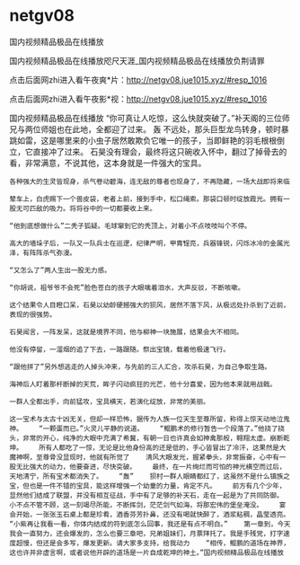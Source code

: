 # netgv08
国内视频精品极品在线播放

国内视频精品极品在线播放咫尺天涯_国内视频精品极品在线播放负荆请罪

点击后面网zhi进入看午夜爽*片：http://netgv08.jue1015.xyz/#resp_1016

点击后面网zhi进入看午夜影*视：http://netgv08.jue1015.xyz/#resp_1016

国内视频精品极品在线播放    “你可真让人吃惊，这么快就突破了。”补天阁的三位师兄与两位师姐也在此地，全都迎了过来。    轰    不远处，那头巨型龙鸟转身，顿时暴跳如雷，这是哪里来的小虫子居然敢欺负它唯一的孩子，当即鲜艳的羽毛根根倒立，它直接冲了过来。    石昊没有理会，最终将这只碗收入怀中，翻过了掉骨去的看，非常满意，不说其他，这本身就是一件强大的宝具。

    各种强大的生灵皆现身，杀气卷动碧海，连无敌的尊者也现身了，不再隐藏，一场大战即将来临

    辇车上，白虎赐下一个兽皮袋，老者上前，接到手中，松口绳索。那袋口顿时绽放霞光。拥有一股无可匹敌的吸力。将将谷中的一切都要收上来。

    “他到底想做什么”二秃子狐疑。毛球窜到它的秃顶上，对着小不点吱吱叫个不停。

    高大的墙垛子后，一队又一队兵士在巡逻，纪律严明，甲胄锃亮，兵器锋锐，闪烁冰冷的金属光泽，有阵阵杀气弥漫。

    “又怎么了”两人生出一股无力感。

    “你胡说，祖爷爷不会死”脸色苍白的孩子大眼噙着泪水，大声反驳，不断咳嗽。

    这个结果令人目瞪口呆，石昊以幼龄硬撼强大的狈风，居然不落下风，从极远处扑杀到了近前，表现的很强势。

    石昊闻言，一阵发呆，这就是境界不同，他与柳神一块施展，结果会大不相同。

    他没有停留，一溜烟的追了下去，一路跟随。祭出宝镜，载着他极速飞行。

    “跟他拼了”另外想逃走的人掉头冲来，与先前的三人汇合，攻杀石昊，为自己争取生路。

    海神后人盯着那杆断掉的天荒，眸子闪动疯狂的光芒，他十分喜爱，因为他本来就用战戟。

    一群人全都出手，向前猛攻，宝具横天，若演化绽放，非常的美丽。

    这一宝术与太古十凶无关，但却一样恐怖，据传为人族一位天生至尊所留，称得上惊天动地泣鬼神。    “一颗蛋而已。”火灵儿平静的说道。    “鲲鹏术的修行暂告一个段落了。”他挠了挠头，非常的开心，纯净的大眼中充满了希冀，有朝一日也许真会如神禽那般，翱翔太虚。崩断乾坤。    所有人都吃了一惊，无论是比他身份高的还是低的，手心皆冒出了冷汗，这果然是大魔神啊，至尊骨没显现时，他就有所觉了    清风大眼发光，握紧拳头，非常振奋，心中有一股无比强大的动力，他要奋进，尽快突破。    最终，在一片绚烂而可怕的神光横空而过后，天地清宁，所有宝术都消失了。    “轰”    狈村一群人眼睛都红了，这虽然不是什么镇族之宝，但也是一件不错的宝具，能这样增强一个幼童的力量，肯定不凡。    前方有几个少年，显然他们结成了联盟，并没有相互征战，手中有了足够的补天石，走在一起是为了共同防御。    小不点不管不顾，这一刻竭尽所能，不断挥剑，茫茫剑气如海，将那宏伟的堡垒淹没。    宴会开始，一张张玉石桌上都是珍肴，酒香芬芳扑鼻，还没有喝就快醉了，酒浆粘稠，晶莹透亮。    “小紫再让我看一看，你体内结成的符到底怎么回事，我还是有点不明白。”    第一章到，今天我会一直努力，还会爆发的，怎么也要三章吧，兄弟姐妹们，月票拜托了。我是手残党，打字速度超慢，但还是会多写，爆发更新。请大家多支持，给我动力    “相传，鲲鹏的道场在神界，这也许并非虚言啊，或者说他开辟的道场是一片自成乾坤的神土。”国内视频精品极品在线播放
